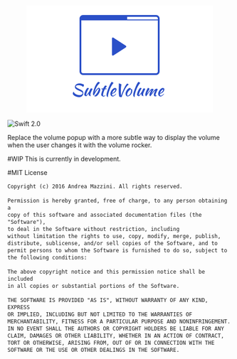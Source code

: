 <p align="center">
  <img width="420" height="240" src="assets/logo.png"/>
</p>

![Swift 2.0](https://img.shields.io/badge/swift-2.0-orange.svg)

Replace the volume popup with a more subtle way to display the volume when the user changes it with the volume rocker.

#WIP
This is currently in development.

#MIT License

	Copyright (c) 2016 Andrea Mazzini. All rights reserved.

	Permission is hereby granted, free of charge, to any person obtaining a
	copy of this software and associated documentation files (the "Software"),
	to deal in the Software without restriction, including
	without limitation the rights to use, copy, modify, merge, publish,
	distribute, sublicense, and/or sell copies of the Software, and to
	permit persons to whom the Software is furnished to do so, subject to
	the following conditions:

	The above copyright notice and this permission notice shall be included
	in all copies or substantial portions of the Software.

	THE SOFTWARE IS PROVIDED "AS IS", WITHOUT WARRANTY OF ANY KIND, EXPRESS
	OR IMPLIED, INCLUDING BUT NOT LIMITED TO THE WARRANTIES OF
	MERCHANTABILITY, FITNESS FOR A PARTICULAR PURPOSE AND NONINFRINGEMENT.
	IN NO EVENT SHALL THE AUTHORS OR COPYRIGHT HOLDERS BE LIABLE FOR ANY
	CLAIM, DAMAGES OR OTHER LIABILITY, WHETHER IN AN ACTION OF CONTRACT,
	TORT OR OTHERWISE, ARISING FROM, OUT OF OR IN CONNECTION WITH THE
	SOFTWARE OR THE USE OR OTHER DEALINGS IN THE SOFTWARE.
	
